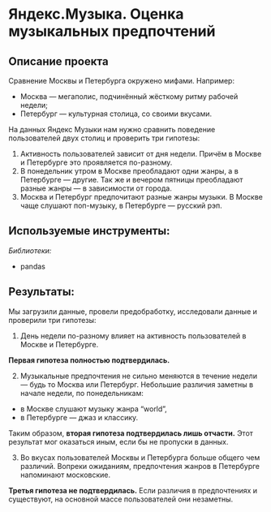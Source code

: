 # Яндекс.Музыка. Оценка музыкальных предпочтений

## Описание проекта 

Сравнение Москвы и Петербурга окружено мифами. Например:

 * Москва — мегаполис, подчинённый жёсткому ритму рабочей недели;
 * Петербург — культурная столица, со своими вкусами.

На данных Яндекс Музыки нам нужно сравнить поведение пользователей двух столиц и проверить три гипотезы:

1. Активность пользователей зависит от дня недели. Причём в Москве и Петербурге это проявляется по-разному.
2. В понедельник утром в Москве преобладают одни жанры, а в Петербурге — другие. Так же и вечером пятницы преобладают разные жанры — в зависимости от города. 
3. Москва и Петербург предпочитают разные жанры музыки. В Москве чаще слушают поп-музыку, в Петербурге — русский рэп.

## Используемые инструменты:
 
*Библиотеки:*
- pandas
 
## Результаты: 

Мы загрузили данные, провели предобработку, исследовали данные и проверили три гипотезы:

1. День недели по-разному влияет на активность пользователей в Москве и Петербурге. 

**Первая гипотеза полностью подтвердилась.**

2. Музыкальные предпочтения не сильно меняются в течение недели — будь то Москва или Петербург. Небольшие различия заметны в начале недели, по понедельникам:
* в Москве слушают музыку жанра “world”,
* в Петербурге — джаз и классику.

Таким образом, **вторая гипотеза подтвердилась лишь отчасти.** Этот результат мог оказаться иным, если бы не пропуски в данных.

3. Во вкусах пользователей Москвы и Петербурга больше общего чем различий. Вопреки ожиданиям, предпочтения жанров в Петербурге напоминают московские.

**Третья гипотеза не подтвердилась.** Если различия в предпочтениях и существуют, на основной массе пользователей они незаметны.  
